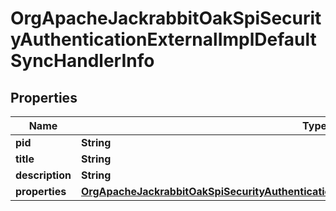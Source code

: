 

# OrgApacheJackrabbitOakSpiSecurityAuthenticationExternalImplDefaultSyncHandlerInfo

## Properties

Name | Type | Description | Notes
------------ | ------------- | ------------- | -------------
**pid** | **String** |  |  [optional]
**title** | **String** |  |  [optional]
**description** | **String** |  |  [optional]
**properties** | [**OrgApacheJackrabbitOakSpiSecurityAuthenticationExternalImplDefaultSyncHandlerProperties**](OrgApacheJackrabbitOakSpiSecurityAuthenticationExternalImplDefaultSyncHandlerProperties.md) |  |  [optional]



